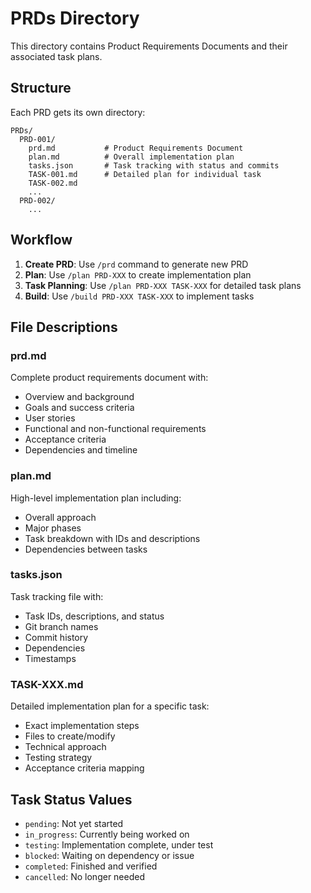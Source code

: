 # PRDs Directory

This directory contains Product Requirements Documents and their associated task plans.

## Structure

Each PRD gets its own directory:

```
PRDs/
  PRD-001/
    prd.md           # Product Requirements Document
    plan.md          # Overall implementation plan
    tasks.json       # Task tracking with status and commits
    TASK-001.md      # Detailed plan for individual task
    TASK-002.md
    ...
  PRD-002/
    ...
```

## Workflow

1. **Create PRD**: Use `/prd` command to generate new PRD
2. **Plan**: Use `/plan PRD-XXX` to create implementation plan
3. **Task Planning**: Use `/plan PRD-XXX TASK-XXX` for detailed task plans
4. **Build**: Use `/build PRD-XXX TASK-XXX` to implement tasks

## File Descriptions

### prd.md
Complete product requirements document with:
- Overview and background
- Goals and success criteria
- User stories
- Functional and non-functional requirements
- Acceptance criteria
- Dependencies and timeline

### plan.md
High-level implementation plan including:
- Overall approach
- Major phases
- Task breakdown with IDs and descriptions
- Dependencies between tasks

### tasks.json
Task tracking file with:
- Task IDs, descriptions, and status
- Git branch names
- Commit history
- Dependencies
- Timestamps

### TASK-XXX.md
Detailed implementation plan for a specific task:
- Exact implementation steps
- Files to create/modify
- Technical approach
- Testing strategy
- Acceptance criteria mapping

## Task Status Values

- `pending`: Not yet started
- `in_progress`: Currently being worked on
- `testing`: Implementation complete, under test
- `blocked`: Waiting on dependency or issue
- `completed`: Finished and verified
- `cancelled`: No longer needed

